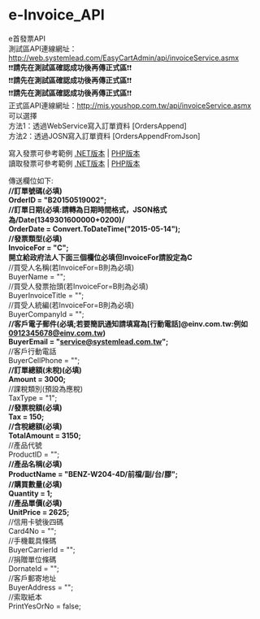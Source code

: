 # e-Invoice_API
e首發票API <br />
測試區API連線網址：http://web.systemlead.com/EasyCartAdmin/api/invoiceService.asmx <br />
:exclamation::exclamation:**請先在測試區確認成功後再傳正式區**:exclamation::exclamation:<br />
:exclamation::exclamation:**請先在測試區確認成功後再傳正式區**:exclamation::exclamation:<br />
:exclamation::exclamation:**請先在測試區確認成功後再傳正式區**:exclamation::exclamation:<br />
正式區API連線網址：http://mis.youshop.com.tw/api/invoiceService.asmx <br />
可以選擇 <br />
方法1：透過WebService寫入訂單資料 [OrdersAppend] <br />
方法2：透過JOSN寫入訂單資料 [OrdersAppendFromJson] <br />

寫入發票可參考範例  [.NET版本](https://github.com/SL-PD/e-Invoice_API/blob/master/AppendInvoice.aspx.cs)  |   [PHP版本](https://gist.github.com/SL-PD/1cc693c003cdc325c57aac2caac816f5)<br />
讀取發票可參考範例  [.NET版本](https://github.com/SL-PD/e-Invoice_API/blob/master/GetInvoice.aspx.cs)  |   [PHP版本](https://gist.github.com/SL-PD/6763b36bb04ae6f88d47338428687b69)<br />

傳送欄位如下: <br />
**//訂單號碼(必填)<br />OrderID = "B20150519002";<br />**
**//訂單日期(必填:請轉為日期時間格式，JSON格式為/Date(1349301600000+0200)/<br />OrderDate = Convert.ToDateTime("2015-05-14");** <br />
**//發票類型(必填)<br />InvoiceFor = "C";** <br />
**開立給政府法人下面三個欄位必填但InvoiceFor請設定為C**<br />
//買受人名稱(若InvoiceFor=B則為必填) <br />BuyerName = "";<br />
//買受人發票抬頭(若InvoiceFor=B則為必填) <br />BuyerInvoiceTitle = "";<br />
//買受人統編(若InvoiceFor=B則為必填) <br />BuyerCompanyId = "";<br />
**//客戶電子郵件(必填;若要簡訊通知請填寫為[行動電話]@einv.com.tw:例如 0912345678@einv.com.tw)<br />BuyerEmail = "service@systemlead.com.tw";** <br />
//客戶行動電話 <br />BuyerCellPhone = "";<br />
**//訂單總額(未稅)(必填)<br />Amount = 3000;** <br />
//課稅類別(預設為應稅) <br />TaxType = "1";<br />
**//發票稅額(必填)<br />Tax = 150;** <br />
**//含稅總額(必填)<br />TotalAmount = 3150;** <br />
//產品代號 <br />ProductID = "";<br />
**//產品名稱(必填)<br />ProductName = "BENZ-W204-4D/前檔/副/台/膠";** <br />
**//購買數量(必填)<br />Quantity = 1;** <br />
**//產品單價(必填)<br />UnitPrice = 2625;** <br />
//信用卡號後四碼 <br />Card4No = "";<br />
//手機載具條碼 <br />BuyerCarrierId = "";<br />
//捐贈單位條碼 <br />DornateId = "";<br />
//客戶郵寄地址 <br />BuyerAddress = "";<br />
//索取紙本 <br />PrintYesOrNo = false;<br />
